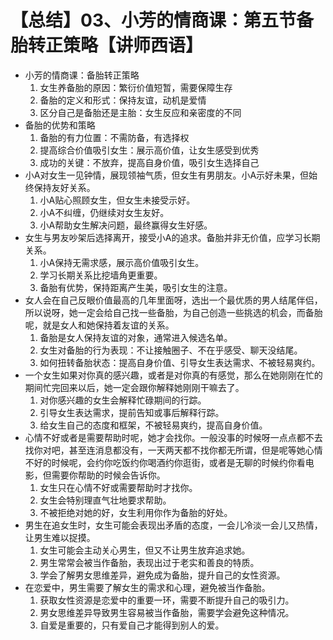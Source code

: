 # 【总结】03、小芳的情商课：第五节备胎转正策略【讲师西语】

-   小芳的情商课：备胎转正策略
    1.  女生养备胎的原因：繁衍价值短暂，需要保障生存
    2.  备胎的定义和形式：保持友谊，动机是爱情
    3.  区分自己是备胎还是主胎：女生反应和亲密度的不同
-   备胎的优势和策略
    1.  备胎的有力位置：不需防备，有选择权
    2.  提高综合价值吸引女生：展示高价值，让女生感受到优秀
    3.  成功的关键：不放弃，提高自身价值，吸引女生选择自己
-   小A对女生一见钟情，展现领袖气质，但女生有男朋友。小A示好未果，但始终保持友好关系。
    1.  小A贴心照顾女生，但女生未接受示好。
    2.  小A不纠缠，仍继续对女生友好。
    3.  小A帮助女生解决问题，最终赢得女生好感。
-   女生与男友吵架后选择离开，接受小A的追求。备胎并非无价值，应学习长期关系。
    1.  小A保持无需求感，展示高价值吸引女生。
    2.  学习长期关系比挖墙角更重要。
    3.  备胎有优势，保持距离产生美，吸引女生的注意。
-   女人会在自己反眼价值最高的几年里面呀，选出一个最优质的男人结尾伴侣，所以说呀，她一定会给自己找一些备胎，为自己创造一些挑选的机会，而备胎呢，就是女人和她保持着友谊的关系。
    1.  备胎是女人保持友谊的对象，通常进入候选名单。
    2.  女生对备胎的行为表现：不让接触圈子、不在乎感受、聊天没结尾。
    3.  如何扭转备胎状态：提高自身价值、引导女生表达需求、不被轻易爽约。
-   一个女生如果对你真的感兴趣，或者是对你真的有感觉，那么在她刚刚在忙的期间忙完回来以后，她一定会跟你解释她刚刚干嘛去了。
    1.  对你感兴趣的女生会解释忙碌期间的行踪。
    2.  引导女生表达需求，提前告知或事后解释行踪。
    3.  给女生自己的态度和框架，不被轻易爽约，提高自身价值。
-   心情不好或者是需要帮助时呢，她才会找你。一般没事的时候呀一点点都不去找你对吧，甚至连消息都没有，一天两天都不找你都无所谓，但是呢等她心情不好的时候呢，会约你吃饭约你喝酒约你逛街，或者是无聊的时候约你看电影，但需要你帮助的时候会告诉你。
    1.  女生只在心情不好或需要帮助时才找你。
    2.  女生会特别理直气壮地要求帮助。
    3.  不被拒绝对她的好，女生利用你作为备胎的好处。
-   男生在追女生时，女生可能会表现出矛盾的态度，一会儿冷淡一会儿又热情，让男生难以捉摸。
    1.  女生可能会主动关心男生，但又不让男生放弃追求她。
    2.  男生常常会被当作备胎，表现出过于老实和善良的特质。
    3.  学会了解男女思维差异，避免成为备胎，提升自己的女性资源。
-   在恋爱中，男生需要了解女生的需求和心理，避免被当作备胎。
    1.  获取女性资源是恋爱中的重要一环，需要不断提升自己的吸引力。
    2.  男女思维差异导致男生容易被当作备胎，需要学会避免这种情况。
    3.  自爱是重要的，只有爱自己才能得到别人的爱。